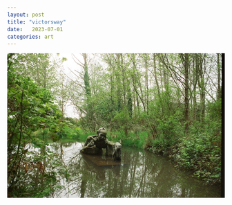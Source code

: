 ```yaml
---
layout: post
title: "victorsway"
date:   2023-07-01
categories: art
---
```


![victorsway](/img/arts/nikon-fm/batch-2-colour/victorsway.jpg)
